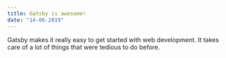 ```yaml
---
title: Gatsby is awesome!
date: "14-06-2019"
---
```


Gatsby makes it really easy to get started with web development. It takes care of a lot of things that were tedious to do before.
